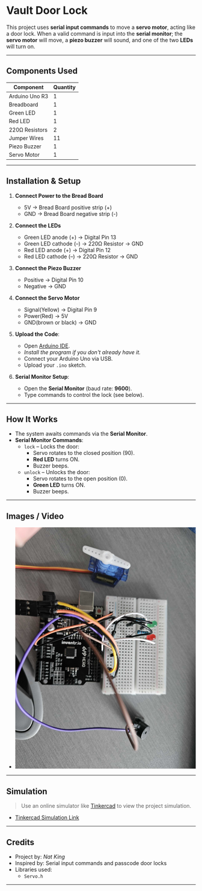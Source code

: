 # Vault Door Lock

This project uses **serial input commands** to move a **servo motor**, acting like a door lock. When a valid command is input into the **serial monitor**; the **servo motor** will move, a **piezo buzzer** will sound, and one of the two **LEDs** will turn on.

---

## Components Used

| Component               | Quantity |
|------------------------|----------|
| Arduino Uno R3         | 1        |
| Breadboard             | 1        |
| Green LED                | 1        |
| Red LED                | 1         |
| 220Ω Resistors          | 2        |
| Jumper Wires           | 11      |
| Piezo Buzzer          | 1      |
| Servo Motor           | 1      |

---

## Installation & Setup

1. **Connect Power to the Bread Board**
   - 5V → Bread Board positive strip (+)
   - GND → Bread Board negative strip (-)
   
2. **Connect the LEDs**  
   - Green LED anode (+) → Digital Pin 13  
   - Green LED cathode (–) → 220Ω Resistor → GND
   - Red LED anode (+) → Digital Pin 12  
   - Red LED cathode (–) → 220Ω Resistor → GND

3. **Connect the Piezo Buzzer**  
   - Positive → Digital Pin 10  
   - Negative → GND

4. **Connect the Servo Motor**  
   - Signal(Yellow) → Digital Pin 9  
   - Power(Red) → 5V  
   - GND(brown or black) → GND

5. **Upload the Code**:
   - Open [Arduino IDE](https://www.arduino.cc/en/software/).
   - *Install the program if you don't already have it.*
   - Connect your Arduino Uno via USB.
   - Upload your `.ino` sketch.

6. **Serial Monitor Setup**:
   - Open the **Serial Monitor** (baud rate: **9600**).
   - Type commands to control the lock (see below).

---

## How It Works

- The system awaits commands via the **Serial Monitor**.
- **Serial Monitor Commands**:
  - `lock` – Locks the door:
    - Servo rotates to the closed position (90).
    - **Red LED** turns ON.
    - Buzzer beeps.
  - `unlock` – Unlocks the door:
    - Servo rotates to the open position (0).
    - **Green LED** turns ON.
    - Buzzer beeps.

---

## Images / Video

- ![Project Setup](1000002966.jpg)

---


## Simulation

> Use an online simulator like [Tinkercad](https://www.tinkercad.com/) to view the project simulation.

- [Tinkercad Simulation Link](https://www.tinkercad.com/things/6ofQ2lQ3Xhv-vault-door-lock?sharecode=ER8p8efbMsCqygsPO4usIu8K6g2ePpaM25RUcKq595I)

---

## Credits

- Project by: *Nat King*  
- Inspired by: Serial input commands and passcode door locks
- Libraries used:
  - `Servo.h`

---
